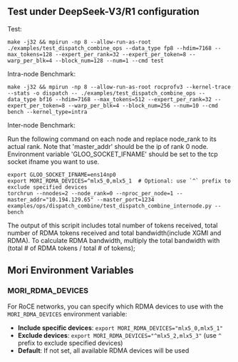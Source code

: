 


## Test under DeepSeek-V3/R1 configuration
Test:
```
make -j32 && mpirun -np 8 --allow-run-as-root ./examples/test_dispatch_combine_ops --data_type fp8 --hdim=7168 --max_tokens=128 --expert_per_rank=32 --expert_per_token=8 --warp_per_blk=4 --block_num=128 --num=1 --cmd test
```

Intra-node Benchmark:
```
make -j32 && mpirun -np 8 --allow-run-as-root rocprofv3 --kernel-trace --stats -o dispatch -- ./examples/test_dispatch_combine_ops --data_type bf16 --hdim=7168 --max_tokens=512 --expert_per_rank=32 --expert_per_token=8 --warp_per_blk=4 --block_num=256 --num=10 --cmd bench --kernel_type=intra
```

Inter-node Benchmark:

Run the following command on each node and replace node_rank to its actual rank. Note that 'master_addr' should be the ip of rank 0 node. Environment variable 'GLOO_SOCKET_IFNAME' should be set to the tcp socket ifname you want to use.

```
export GLOO_SOCKET_IFNAME=ens14np0
export MORI_RDMA_DEVICES=^mlx5_0,mlx5_1  # Optional: use `^` prefix to exclude specified devices
torchrun --nnodes=2 --node_rank=0 --nproc_per_node=1 --master_addr="10.194.129.65" --master_port=1234 examples/ops/dispatch_combine/test_dispatch_combine_internode.py --bench
```

The output of this scripit includes total number of tokens received, total number of RDMA tokens received and total bandwidth(include XGMI and RDMA). To calculate RDMA bandwidth, multiply the total bandwidth with (total # of RDMA tokens / total # of tokens);

## Mori Environment Variables

### MORI_RDMA_DEVICES

For RoCE networks, you can specify which RDMA devices to use with the `MORI_RDMA_DEVICES` environment variable:

- **Include specific devices**: `export MORI_RDMA_DEVICES="mlx5_0,mlx5_1"`
- **Exclude devices**: `export MORI_RDMA_DEVICES="^mlx5_2,mlx5_3"` (use `^` prefix to exclude specified devices)
- **Default**: If not set, all available RDMA devices will be used
